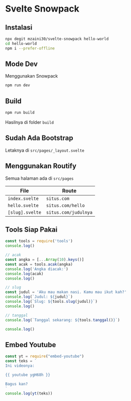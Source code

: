 # Svelte Snowpack

## Instalasi

```bash
npx degit mzaini30/svelte-snowpack hello-world
cd hello-world
npm i --prefer-offline
```

## Mode Dev

Menggunakan Snowpack

```bash
npm run dev
```

## Build

```bash
npm run build
```

Hasilnya di folder `build`

## Sudah Ada Bootstrap

Letaknya di `src/pages/_layout.svelte`

## Menggunakan Routify

Semua halaman ada di `src/pages`

| File | Route |
|---|---|
| `index.svelte` | `situs.com` |
| `hello.svelte` | `situs.com/hello` |
| `[slug].svelte` | `situs.com/judulnya` |

## Tools Siap Pakai

```javascript
const tools = require('tools')
console.log()

// acak
const angka = [...Array(10).keys()]
const acak = tools.acak(angka)
console.log('Angka diacak:')
console.log(acak)
console.log()

// slug
const judul = 'Aku mau makan nasi. Kamu mau ikut kah?'
console.log(`Judul: ${judul}`)
console.log(`Slug: ${tools.slug(judul)}`)
console.log()

// tanggal
console.log(`Tanggal sekarang: ${tools.tanggal()}`)

console.log()
```

## Embed Youtube

```javascript
const yt = require("embed-youtube")
const teks = `
Ini videonya:

{{ youtube ygH68h }}

Bagus kan?
`
console.log(yt(teks))
```
